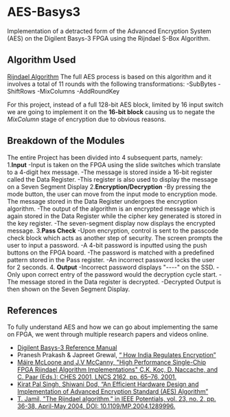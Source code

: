 # AES-Basys3
Implementation of a detracted form of the Advanced Encryption System (AES) on the  Digilent Basys-3 FPGA using the Rijndael S-Box Algorithm.

## Algorithm Used

[Rijndael Algorithm](https://www.techtarget.com/searchsecurity/definition/Rijndael)
The full AES process is based on this algorithm and it involves a total of 11 rounds with the following transformations: 
-SubBytes
-ShiftRows
-MixColumns
-AddRoundKey

For this project, instead of a full 128-bit AES block, limited by 16 input switch we are going to implement it on the **16-bit block** causing us to negate the *MixColumn* stage of encryption due to obvious reasons. 

## Breakdown of the Modules

The entire Project has been divided into 4 subsequent parts, namely:
1.**Input**
  -Input is taken on the FPGA using the slide switches which translate to a 4-digit hex message.
  -The message is stored inside a 16-bit register called the Data Register. 
  -This register is also used to display the message on a Seven Segment Display
2.**Encryption/Decryption**
  -By pressing the mode button, the user can move from the input mode to encryption mode. The message stored in the Data Register undergoes the encryption algorithm.
  -The output of the algorithm is an encrypted message which is again stored in the Data Register while the cipher key generated is stored in the key register.
  -The seven-segment display now displays the encrypted message.
3.**Pass Check**
  -Upon encryption, control is sent to the passcode check block which acts as another step of security. The screen prompts the user to input a password.
  -A 4-bit password is inputted using the push buttons on the FPGA board.
  -The password is matched with a predefined pattern stored in the Pass register.
  -An incorrect password locks the user for 2 seconds.
4. **Output**
   -Incorrect password displays "----" on the SSD.
  -Only upon correct entry of the password would the decryption cycle start.
  -The message stored in the Data register is decrypted.
  -Decrypted Output is then shown on the Seven Segment Display.
  
## References

To fully understand AES and how we can go about implementing the same on FPGA, we went through multiple research papers and videos online.
- [Digilent Basys-3 Reference Manual](https://digilent.com/reference/_media/basys3:basys3_rm.pdf)
- Pranesh Prakash & Japreet Grewal, [“ How India Regulates Encryption”](https://eprint.iacr.org/2016/789) 
- [Máire McLoone and J.V McCanny, "High Performance Single-Chip FPGA Rijndael Algorithm Implementations" Ç.K. Koç, D. Naccache, and C. Paar (Eds.): CHES 2001, LNCS 2162, pp. 65–76, 2001.](https://link.springer.com/content/pdf/10.1007/3-540-44709-1_7.pdf)
- [Kirat Pal Singh, Shiwani Dod, “An Efficient Hardware Design and Implementation of Advanced Encryption Standard (AES) Algorithm”](https://eprint.iacr.org/2016/789.pdf)
- [T. Jamil, "The Rijndael algorithm," in IEEE Potentials, vol. 23, no. 2, pp. 36-38, April-May 2004, DOI: 10.1109/MP.2004.1289996.](https://ieeexplore.ieee.org/document/1289996)
